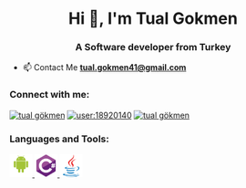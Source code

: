 <h1 align="center">Hi 👋, I'm Tual Gokmen</h1>
<h3 align="center">A Software developer from Turkey</h3>

- 📫 Contact Me **tual.gokmen41@gmail.com**

<h3 align="left">Connect with me:</h3>
<p align="left">
<a href="https://linkedin.com/in/tual gökmen" target="blank"><img align="center" src="https://raw.githubusercontent.com/rahuldkjain/github-profile-readme-generator/master/src/images/icons/Social/linked-in-alt.svg" alt="tual gökmen" height="30" width="40" /></a>
<a href="https://stackoverflow.com/users/user:18920140" target="blank"><img align="center" src="https://raw.githubusercontent.com/rahuldkjain/github-profile-readme-generator/master/src/images/icons/Social/stack-overflow.svg" alt="user:18920140" height="30" width="40" /></a>
<a href="https://www.youtube.com/channel/UCIypqRGo-SDMRQzYN1jVgtg" target="blank"><img align="center" src="https://raw.githubusercontent.com/rahuldkjain/github-profile-readme-generator/master/src/images/icons/Social/youtube.svg" alt="tual gökmen" height="30" width="40" /></a>
</p>

<h3 align="left">Languages and Tools:</h3>
<p align="left"> <a href="https://developer.android.com" target="_blank" rel="noreferrer"> <img src="https://raw.githubusercontent.com/devicons/devicon/master/icons/android/android-original-wordmark.svg" alt="android" width="40" height="40"/> </a> <a href="https://firebase.google.com/" target="_blank" rel="noreferrer"> <img src="https://raw.githubusercontent.com/devicons/devicon/master/icons/csharp/csharp-original.svg" alt="csharp" width="40" height="40"/> </a> <a href="https://www.java.com" target="_blank" rel="noreferrer"> <img src="https://raw.githubusercontent.com/devicons/devicon/master/icons/java/java-original.svg" alt="java" width="40"  
</p>


